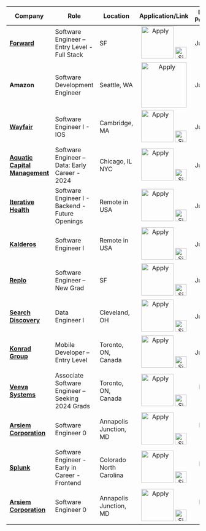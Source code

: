 <!-- Please leave a one line gap between this and the table TABLE_START (DO NOT CHANGE THIS LINE) -->

| Company | Role | Location | Application/Link | Date Posted |
| --- | --- | --- | :---: | :---: |
| **[Forward](https://simplify.jobs/c/Forward)** | Software Engineer – Entry Level - Full Stack | SF | <a href="https://jobs.lever.co/goforward/073d1961-b3fd-4515-a7a4-a34a2eedb74a/apply?utm_source=Simplify&ref=Simplify"><img src="https://i.imgur.com/w6lyvuC.png" width="84" alt="Apply"></a> <a href="https://simplify.jobs/p/69ee35be-0ef9-4b03-ab2b-941c9402d9db?utm_source=GHList"><img src="https://i.imgur.com/aVnQdox.png" width="30" alt="Simplify"></a> | Jun 24 |
| **Amazon** | Software Development Engineer | Seattle, WA | <a href="https://www.amazon.jobs/en/jobs/2644301/software-development-engineer-2024-us?utm_source=Simplify&ref=Simplify"><img src="https://i.imgur.com/u1KNU8z.png" width="118" alt="Apply"></a> | Jun 24 |
| **[Wayfair](https://simplify.jobs/c/Wayfair)** | Software Engineer I - IOS | Cambridge, MA | <a href="https://www.wayfair.com/careers/jobs/7471733002?gh_jid=7471733002&utm_source=Simplify&ref=Simplify"><img src="https://i.imgur.com/w6lyvuC.png" width="84" alt="Apply"></a> <a href="https://simplify.jobs/p/c43c87c7-9e74-4bd1-b164-5b2dc4eb1276?utm_source=GHList"><img src="https://i.imgur.com/aVnQdox.png" width="30" alt="Simplify"></a> | Jun 20 |
| **[Aquatic Capital Management](https://simplify.jobs/c/Aquatic-Capital-Management)** | Software Engineer – Data: Early Career - 2024 | Chicago, IL</br>NYC | <a href="https://boards.greenhouse.io/aquaticcapitalmanagement/jobs/7500291002?utm_source=Simplify&ref=Simplify"><img src="https://i.imgur.com/w6lyvuC.png" width="84" alt="Apply"></a> <a href="https://simplify.jobs/p/fb85f521-0b44-4728-bb9f-3a936fdf0eae?utm_source=GHList"><img src="https://i.imgur.com/aVnQdox.png" width="30" alt="Simplify"></a> | Jun 18 |
| **[Iterative Health](https://simplify.jobs/c/Iterative-Health)** | Software Engineer I - Backend - Future Openings | Remote in USA | <a href="https://boards.greenhouse.io/iterativehealth/jobs/4009474006?utm_source=Simplify&ref=Simplify"><img src="https://i.imgur.com/w6lyvuC.png" width="84" alt="Apply"></a> <a href="https://simplify.jobs/p/2dd7617b-c54d-4b85-be29-5cc84821ee2d?utm_source=GHList"><img src="https://i.imgur.com/aVnQdox.png" width="30" alt="Simplify"></a> | Jun 18 |
| **[Kalderos](https://simplify.jobs/c/Kalderos)** | Software Engineer I | Remote in USA | <a href="https://www.kalderos.com/company/job-board/?gh_jid=6024016003&utm_source=Simplify&ref=Simplify"><img src="https://i.imgur.com/w6lyvuC.png" width="84" alt="Apply"></a> <a href="https://simplify.jobs/p/e74ead1f-1d0b-438d-a594-37dc9b21096f?utm_source=GHList"><img src="https://i.imgur.com/aVnQdox.png" width="30" alt="Simplify"></a> | Jun 13 |
| **[Replo](https://simplify.jobs/c/Replo)** | Software Engineer – New Grad | SF | <a href="https://jobs.ashbyhq.com/replo/ec206174-ccc2-42fa-b295-8201421f21b0/application?utm_source=Simplify&ref=Simplify"><img src="https://i.imgur.com/w6lyvuC.png" width="84" alt="Apply"></a> <a href="https://simplify.jobs/p/6b914596-3d09-4136-b34d-72d820620116?utm_source=GHList"><img src="https://i.imgur.com/aVnQdox.png" width="30" alt="Simplify"></a> | Jun 13 |
| **[Search Discovery](https://simplify.jobs/c/SearchDiscovery)** | Data Engineer I | Cleveland, OH | <a href="https://boards.greenhouse.io/searchdiscovery/jobs/6034491?utm_source=Simplify&ref=Simplify"><img src="https://i.imgur.com/w6lyvuC.png" width="84" alt="Apply"></a> <a href="https://simplify.jobs/p/78b06b8d-21a2-4ad0-896c-0a51dfb8318f?utm_source=GHList"><img src="https://i.imgur.com/aVnQdox.png" width="30" alt="Simplify"></a> | Jun 12 |
| **[Konrad Group](https://simplify.jobs/c/Konrad-Group)** | Mobile Developer – Entry Level | Toronto, ON, Canada | <a href="https://boards.greenhouse.io/embed/job_app?token=6015617003&utm_source=Simplify&ref=Simplify"><img src="https://i.imgur.com/w6lyvuC.png" width="84" alt="Apply"></a> <a href="https://simplify.jobs/p/fa797771-52ff-4d34-b455-4ea452679bdb?utm_source=GHList"><img src="https://i.imgur.com/aVnQdox.png" width="30" alt="Simplify"></a> | Jun 06 |
| **[Veeva Systems](https://simplify.jobs/c/Veeva-Systems)** | Associate Software Engineer – Seeking 2024 Grads | Toronto, ON, Canada | <a href="https://jobs.lever.co/veeva/f235ed8b-0972-4248-9d57-2d500aa094f5/apply?utm_source=Simplify&ref=Simplify"><img src="https://i.imgur.com/w6lyvuC.png" width="84" alt="Apply"></a> <a href="https://simplify.jobs/p/3f29d010-cc7e-46d3-809a-80b161151483?utm_source=GHList"><img src="https://i.imgur.com/aVnQdox.png" width="30" alt="Simplify"></a> | May 15 |
| **[Arsiem Corporation](https://simplify.jobs/c/Arsiem-Corporation)** | Software Engineer 0 | Annapolis Junction, MD | <a href="https://jobs.lever.co/arsiem/090b1544-1dbb-42e3-becb-0787ff7b63e0/apply?utm_source=Simplify&ref=Simplify"><img src="https://i.imgur.com/w6lyvuC.png" width="84" alt="Apply"></a> <a href="https://simplify.jobs/p/fec920fd-bbb8-4c71-9276-3d65a13df3de?utm_source=GHList"><img src="https://i.imgur.com/aVnQdox.png" width="30" alt="Simplify"></a> | May 10 |
| **[Splunk](https://simplify.jobs/c/Splunk)** | Software Engineer - Early in Career - Frontend | Colorado</br>North Carolina | <a href="https://jobs.jobvite.com/splunk-careers/job/oeTxsfwQ?nl=1&nl=1&fr=false&utm_source=Simplify&ref=Simplify"><img src="https://i.imgur.com/w6lyvuC.png" width="84" alt="Apply"></a> <a href="https://simplify.jobs/p/cde87b00-1165-48c8-be59-93f8dabed9d7?utm_source=GHList"><img src="https://i.imgur.com/aVnQdox.png" width="30" alt="Simplify"></a> | May 06 |
| **[Arsiem Corporation](https://simplify.jobs/c/Arsiem-Corporation)** | Software Engineer 0 | Annapolis Junction, MD | <a href="https://jobs.lever.co/arsiem/8dd1614b-9f2c-4fe1-8830-5bf7e18b298b/apply?utm_source=Simplify&ref=Simplify"><img src="https://i.imgur.com/w6lyvuC.png" width="84" alt="Apply"></a> <a href="https://simplify.jobs/p/7e549857-ae73-4c92-8932-52f696dea09b?utm_source=GHList"><img src="https://i.imgur.com/aVnQdox.png" width="30" alt="Simplify"></a> | May 03 |

<!-- Please leave a one line gap between this and the table TABLE_END (DO NOT CHANGE THIS LINE) -->